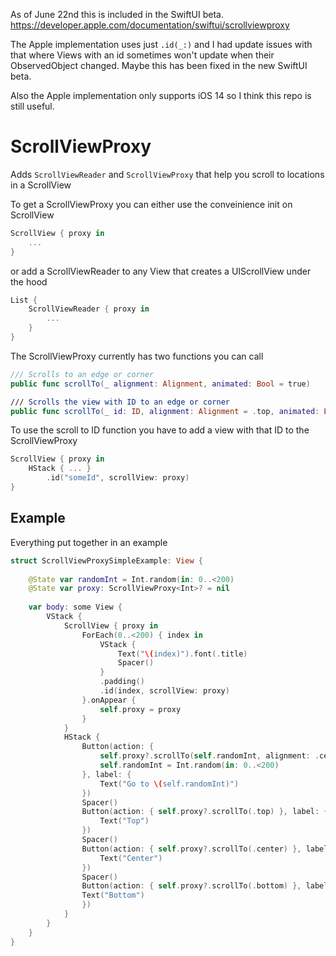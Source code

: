 As of June 22nd this is included in the SwiftUI beta. https://developer.apple.com/documentation/swiftui/scrollviewproxy

The Apple implementation uses just `.id(_:)` and I had update issues with that where Views with an id sometimes won't update when their ObservedObject changed. Maybe this has been fixed in the new SwiftUI beta.

Also the Apple implementation only supports iOS 14 so I think this repo is still useful.

# ScrollViewProxy

Adds `ScrollViewReader` and `ScrollViewProxy` that help you scroll to locations in a ScrollView


To get a ScrollViewProxy you can either use the conveinience init on ScrollView

```swift
ScrollView { proxy in
    ...
}
```

or add a ScrollViewReader to any View that creates a UIScrollView under the hood

```swift
List {
    ScrollViewReader { proxy in
        ...
    }
}
```

The ScrollViewProxy currently has two functions you can call

```swift
/// Scrolls to an edge or corner
public func scrollTo(_ alignment: Alignment, animated: Bool = true)

/// Scrolls the view with ID to an edge or corner
public func scrollTo(_ id: ID, alignment: Alignment = .top, animated: Bool = true)
```

To use the scroll to ID function you have to add a view with that ID to the ScrollViewProxy

```swift
ScrollView { proxy in
    HStack { ... }
        .id("someId", scrollView: proxy)
}
```

## Example

Everything put together in an example

```swift
struct ScrollViewProxySimpleExample: View {
    
    @State var randomInt = Int.random(in: 0..<200)
    @State var proxy: ScrollViewProxy<Int>? = nil
    
    var body: some View {
        VStack {
            ScrollView { proxy in
                ForEach(0..<200) { index in
                    VStack {
                        Text("\(index)").font(.title)
                        Spacer()
                    }
                    .padding()
                    .id(index, scrollView: proxy)
                }.onAppear {
                    self.proxy = proxy
                }
            }
            HStack {
                Button(action: {
                    self.proxy?.scrollTo(self.randomInt, alignment: .center)
                    self.randomInt = Int.random(in: 0..<200)
                }, label: {
                    Text("Go to \(self.randomInt)")
                })
                Spacer()
                Button(action: { self.proxy?.scrollTo(.top) }, label: {
                    Text("Top")
                })
                Spacer()
                Button(action: { self.proxy?.scrollTo(.center) }, label: {
                    Text("Center")
                })
                Spacer()
                Button(action: { self.proxy?.scrollTo(.bottom) }, label: {
                Text("Bottom")
                })
            }
        }
    }
}
```

